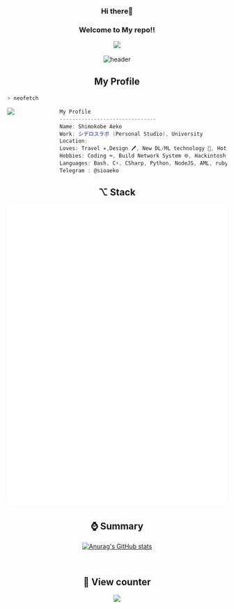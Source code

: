 <h3 align="center">Hi there👋</div>
<h3 align="center">Welcome to My repo!!</h2>

<div align="center">
<a href="https://github.com/59rice"><img src="https://hits.seeyoufarm.com/api/count/incr/badge.svg?url=https%3A%2F%2Fgithub.com%2F59rice&count_bg=%2379C83D&title_bg=%23000000&icon=github.svg&icon_color=%white&title=Github&edge_flat=false)"/></a>
</div>



<div align="center">
 
![header](https://capsule-render.vercel.app/api?type=venom&color=gradient&height=200&section=header&text=あえこ%20&fontSize=60&fontColor=d6ace6)    

</div>


<h2 align="center">My Profile</h2>

```zsh
> neofetch
```

<img align="left" src="https://github.com/sioaeko/sioaeko/assets/101755125/b5833b71-f989-458c-a662-90eb685d35bf" width="120px"/> 

```csharp
My Profile
-------------------------------
Name: Shimokobe Aeko
Work: シデロスラボ (Personal Studio), University 
Location: 
Loves: Travel ✈️,Design 🖊️, New DL/ML technology 🚀, Hotfix 🛠️, Mac 🖥️
Hobbies: Coding ⌨️, Build Network System 🌐, Hackintosh 🖥️, Learning about new language 🌏
Languages: Bash, C+, CSharp, Python, NodeJS, AML, ruby, Java, Javascript, SQL, HTML, CSS
Telegram : @sioaeko
```




<h2 align="center">⌥ Stack</h2>

<p align="center"><img src="/github-metrics.svg" alt="Metrics" width="520"></p>
 
 

<h2 align="center">⌚️ Summary</h2>
<div align="center">
 
[![Anurag's GitHub stats](https://github-readme-stats.vercel.app/api?username=sioaeko)](https://github.com/anuraghazra/github-readme-stats)

</div>


<br>
<div>
<h2 align="center">👀 View counter </h2>
<div align="center">
<img src="https://moe-counter.glitch.me/get/@soiaeko?theme=gelbooru" />
  </div>
<br>
 

